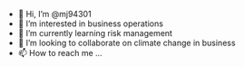 - 👋 Hi, I’m @mj94301
- 👀 I’m interested in business operations
- 🌱 I’m currently learning risk management
- 💞️ I’m looking to collaborate on climate change in business
- 📫 How to reach me ...

<!---
mj94301/mj94301 is a ✨ special ✨ repository because its `README.md` (this file) appears on your GitHub profile.
You can click the Preview link to take a look at your changes.
--->
